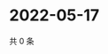 # 2022-05-17

共 0 条

<!-- BEGIN WEIBO -->
<!-- 最后更新时间 Tue May 17 2022 23:23:46 GMT+0800 (China Standard Time) -->

<!-- END WEIBO -->

